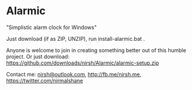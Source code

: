 Alarmic
=======

"Simplistic alarm clock for Windows"

Just download (if as ZIP, UNZIP), run install-alarmic.bat .

Anyone is welcome to join in creating something better out of this humble project. Or just download: https://github.com/downloads/nirsh/Alarmic/alarmic-setup.zip

Contact me: nirsh@outlook.com, http://fb.me/nirsh.me, https://twitter.com/nirmalshane